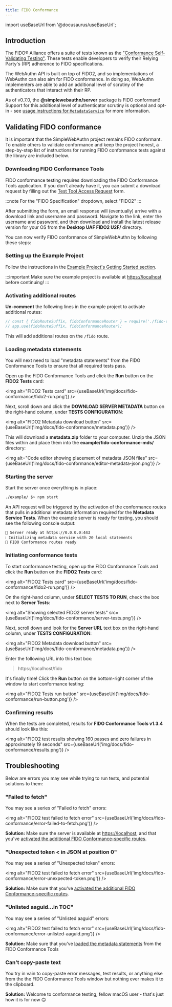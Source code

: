 ```yaml
---
title: FIDO Conformance
---
```


import useBaseUrl from '@docusaurus/useBaseUrl';

## Introduction

The FIDO® Alliance offers a suite of tests known as the ["Conformance Self-Validating Testing"](https://fidoalliance.org/certification/functional-certification/conformance/). These tests enable developers to verify their Relying Party's (RP) adherence to FIDO specifications.

The WebAuthn API is built on top of FIDO2, and so implementations of WebAuthn can also aim for FIDO conformance. In doing so, WebAuthn implementers are able to add an additional level of scrutiny of the authenticators that interact with their RP.

As of v0.7.0, the **@simplewebauthn/server** package is FIDO conformant! Support for this additional level of authenticator scrutiny is optional and opt-in - see [usage instructions for `MetadataService`](#) for more information.

## Validating FIDO conformance

It is important that the SimpleWebAuthn project remains FIDO conformant. To enable others to validate conformance and keep the project honest, a step-by-step list of instructions for running FIDO conformance tests against the library are included below.

### Downloading FIDO Conformance Tools

FIDO conformance testing requires downloading the FIDO Conformance Tools application. If you don't already have it, you can submit a download request by filling out the [Test Tool Access Request](https://fidoalliance.org/test-tool-access-request/) form.

:::note
For the "FIDO Specification" dropdown, select "FIDO2"
:::

After submitting the form, an email response will (eventually) arrive with a download link and username and password. Navigate to the link, enter the username and password, and then download and install the latest release version for your OS from the **Desktop UAF FIDO2 U2F/** directory.

You can now verify FIDO conformance of SimpleWebAuthn by following these steps:

### Setting up the Example Project

Follow the instructions in the [Example Project's Getting Started section](advanced/example-project.md#getting-started).

:::important
Make sure the example project is available at [https://localhost](https://localhost) before continuing!
:::

### Activating additional routes

**Un-comment** the following lines in the example project to activate additional routes:

```javascript title="example/index.js"
// const { fidoRouteSuffix, fidoConformanceRouter } = require('./fido-conformance');
// app.use(fidoRouteSuffix, fidoConformanceRouter);
```

This will add additional routes on the `/fido` route.

### Loading metadata statements

You will next need to load "metadata statements" from the FIDO Conformance Tools to ensure that all required tests pass.

Open up the FIDO Conformance Tools and click the **Run** button on the **FIDO2 Tests** card:

<img alt="FIDO2 Tests card" src={useBaseUrl('img/docs/fido-conformance/fido2-run.png')} />

Next, scroll down and click the **DOWNLOAD SERVER METADATA** button on the right-hand column, under **TESTS CONFIGURATION**:

<img alt="FIDO2 Metadata download button" src={useBaseUrl('img/docs/fido-conformance/metadata.png')} />

This will download a **metadata.zip** folder to your computer. Unzip the JSON files within and place them into the **example/fido-conformance-mds/** directory:

<img alt="Code editor showing placement of metadata JSON files" src={useBaseUrl('img/docs/fido-conformance/editor-metadata-json.png')} />

### Starting the server

Start the server once everything is in place:

```bash
./example/ $> npm start
```

An API request will be triggered by the activation of the conformance routes that pulls in additional metadata information required for the **Metadata Service Tests**. When the example server is ready for testing, you should see the following console output:

```
🚀 Server ready at https://0.0.0.0:443
ℹ️ Initializing metadata service with 20 local statements
🔐 FIDO Conformance routes ready
```

### Initiating conformance tests

To start conformance testing, open up the FIDO Conformance Tools and click the **Run** button on the **FIDO2 Tests** card:

<img alt="FIDO2 Tests card" src={useBaseUrl('img/docs/fido-conformance/fido2-run.png')} />

On the right-hand column, under **SELECT TESTS TO RUN**, check the box next to **Server Tests**:

<img alt="Showing selected FIDO2 server tests" src={useBaseUrl('img/docs/fido-conformance/server-tests.png')} />

Next, scroll down and look for the **Server URL** text box on the right-hand column, under **TESTS CONFIGURATION**:

<img alt="FIDO2 Metadata download button" src={useBaseUrl('img/docs/fido-conformance/metadata.png')} />

Enter the following URL into this text box:

> https://localhost/fido

It's finally time! Click the **Run** button on the bottom-right corner of the window to start conformance testing:

<img alt="FIDO2 Tests run button" src={useBaseUrl('img/docs/fido-conformance/run-button.png')} />

### Confirming results

When the tests are completed, results for **FIDO Conformance Tools v1.3.4** should look like this:

<img alt="FIDO2 test results showing 160 passes and zero failures in approximately 19 seconds" src={useBaseUrl('img/docs/fido-conformance/results.png')} />


## Troubleshooting

Below are errors you may see while trying to run tests, and potential solutions to them:

### "Failed to fetch"

You may see a series of "Failed to fetch" errors:

<img alt="FIDO2 test failed to fetch error" src={useBaseUrl('img/docs/fido-conformance/error-failed-to-fetch.png')} />

**Solution:** Make sure the server is available at [https://localhost](https://localhost), and that you've [activated the additional FIDO Conformance-specific routes](#activating-additional-routes).

### "Unexpected token &lt; in JSON at position 0"

You may see a series of "Unexpected token" errors:

<img alt="FIDO2 test failed to fetch error" src={useBaseUrl('img/docs/fido-conformance/error-unexpected-token.png')} />

**Solution:** Make sure that you've [activated the additional FIDO Conformance-specific routes](#activating-additional-routes).

### "Unlisted aaguid...in TOC"

You may see a series of "Unlisted aaguid" errors:

<img alt="FIDO2 test failed to fetch error" src={useBaseUrl('img/docs/fido-conformance/error-unlisted-aaguid.png')} />

**Solution:** Make sure that you've [loaded the metadata statements](#loading-metadata-statements) from the FIDO Conformance Tools

### Can't copy-paste text

You try in vain to copy-paste error messages, test results, or anything else from the the FIDO Conformance Tools window but nothing ever makes it to the clipboard.

**Solution:** Welcome to conformance testing, fellow macOS user - that's just how it is for now 🙃
